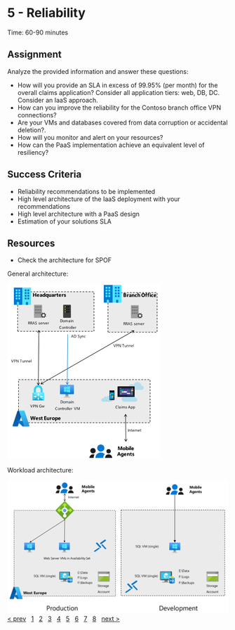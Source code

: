 # 5 - Reliability

Time: 60-90 minutes

## Assignment

Analyze the provided information and answer these questions:

* How will you provide an SLA in excess of 99.95% (per month) for the overall claims application? Consider all application tiers: web, DB, DC. Consider an IaaS approach.
* How can you improve the reliability for the Contoso branch office VPN connections?
* Are your VMs and databases covered from data corruption or accidental deletion?.
* How will you monitor and alert on your resources?
* How can the PaaS implementation achieve an equivalent level of resiliency?

## Success Criteria

* Reliability recommendations to be implemented
* High level architecture of the IaaS deployment with your recommendations
* High level architecture with a PaaS design
* Estimation of your solutions SLA

## Resources

* Check the architecture for SPOF

General architecture:

![arch1](../support%20materials/arch1.png)

Workload architecture:

![arch2](../support%20materials/arch2.png)
[&lt; prev][prev] &nbsp; [1][1] &nbsp; [2][2] &nbsp; [3][3] &nbsp; [4][4] &nbsp; [5][5] &nbsp; [6][6] &nbsp; [7][7] &nbsp; [8][8] &nbsp; [next &gt;][next]

[prev]: 04.Security.md
[next]: 06.Performance.md

[1]: 01.CustomerCase.md
[2]: 02.PlanCollection.md
[3]: 03.CostOptimization.md
[4]: 04.Security.md
[5]: 05.Reliability.md
[6]: 06.Performance.md
[7]: 07.Operations.md
[8]: 08.CreatePlan.md
